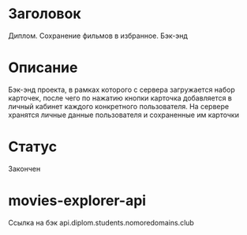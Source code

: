 # Заголовок
Диплом. Сохранение фильмов в избранное. Бэк-энд

# Описание
Бэк-энд проекта, в рамках которого с сервера загружается набор карточек, после чего по нажатию кнопки карточка добавляется в личный кабинет каждого конкретного пользователя. На сервере хранятся личные данные пользователя и сохраненные им карточки

# Статус
Закончен

# movies-explorer-api
Ссылка на бэк api.diplom.students.nomoredomains.club
